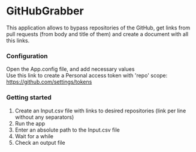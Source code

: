 # GitHubGrabber

This application allows to bypass repositories of the GitHub, get links from pull requests (from body and title of them) and create a document with all this links.

### Configuration
Open the App.config file, and add necessary values  
Use this link to create a Personal access token with 'repo' scope: https://github.com/settings/tokens

 ### Getting started
 1. Create an Input.csv file with links to desired repositories (link per line without any separators)
 2. Run the app
 3. Enter an absolute path to the Input.csv file
 4. Wait for a while
 5. Check an output file
